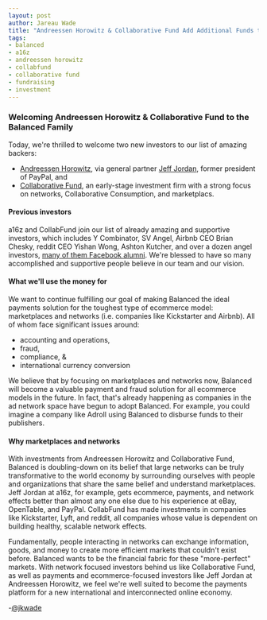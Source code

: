 ```yaml
---
layout: post
author: Jareau Wade
title: "Andreessen Horowitz & Collaborative Fund Add Additional Funds to Balanced's $3.4M Seed Round"
tags:
- balanced
- a16z
- andreessen horowitz
- collabfund
- collaborative fund
- fundraising
- investment
---
```


### Welcoming Andreessen Horowitz & Collaborative Fund to the Balanced Family

Today, we're thrilled to welcome two new investors to our list of amazing backers:

- [Andreessen Horowitz](http://a16z.com/), via general partner [Jeff Jordan](http://jeff.a16z.com/about/), former president of PayPal, and
- [Collaborative Fund](http://www.collaborativefund.com/), an early-stage investment firm with a strong focus on networks, Collaborative Consumption, and marketplacs.

#### Previous investors
a16z and CollabFund join our list of already amazing and supportive investors, which includes Y Combinator, SV Angel, Airbnb CEO Brian Chesky, reddit CEO Yishan Wong, Ashton Kutcher, and over a dozen angel investors, [many of them Facebook alumni](http://pandodaily.com/2013/03/19/balanced-raises-a-rapid-800k-on-a-little-known-fundraising-platform-called-facebook/). We're blessed to have so many accomplished and supportive people believe in our team and our vision.

#### What we'll use the money for
We want to continue fulfilling our goal of making Balanced the ideal payments solution for the toughest type of ecommerce model: marketplaces and networks (i.e. companies like Kickstarter and Airbnb). All of whom face significant issues around:

- accounting and operations,
- fraud,
- compliance, &
- international currency conversion

We believe that by focusing on marketplaces and networks now, Balanced will become a valuable payment and fraud solution for all ecommerce models in the future. In fact, that's already happening as companies in the ad network space have begun to adopt Balanced. For example, you could imagine a company like Adroll using Balanced to disburse funds to their publishers.

#### Why marketplaces and networks
With investments from Andreessen Horowitz and Collaborative Fund, Balanced is doubling-down on its belief that large networks can be truly transformative to the world economy by surrounding ourselves with people and organizations that share the same belief and understand marketplaces. Jeff Jordan at a16z, for example, gets ecommerce, payments, and network effects better than almost any one else due to his experience at eBay, OpenTable, and PayPal. CollabFund has made investments in companies like Kickstarter, Lyft, and reddit, all companies whose value is dependent on building healthy, scalable network effects.

Fundamentally, people interacting in networks can exchange information, goods, and money to create more efficient markets that couldn't exist before. Balanced wants to be the financial fabric for these "more-perfect" markets. With network focused investors behind us like Collaborative Fund, as well as payments and ecommerce-focused investors like Jeff Jordan at Andreessen Horowitz, we feel we're well suited to become the payments platform for a new international and interconnected online economy.

-[@jkwade](https://twitter.com/jkwade)
